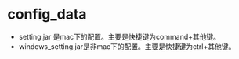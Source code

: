 # config_data

- setting.jar 是mac下的配置。主要是快捷键为command+其他键。
- windows_setting.jar是非mac下的配置。主要是快捷键为ctrl+其他键。
